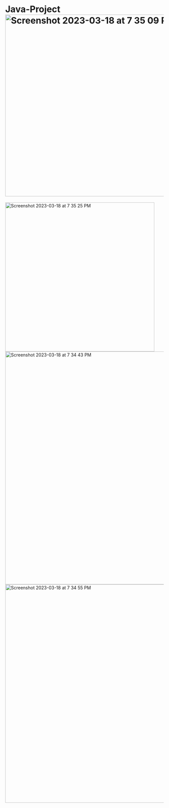 # Java-Project<img width="578" alt="Screenshot 2023-03-18 at 7 35 09 PM" src="https://user-images.githubusercontent.com/42184594/226145496-8bc6c1f7-8d5d-487c-b6a7-55e44ea1a41c.png">
<img width="474" alt="Screenshot 2023-03-18 at 7 35 25 PM" src="https://user-images.githubusercontent.com/42184594/226145499-a53b56e5-20fc-4645-a466-3339f97c2c74.png">
<img width="740" alt="Screenshot 2023-03-18 at 7 34 43 PM" src="https://user-images.githubusercontent.com/42184594/226145501-9a9865ca-7c2d-4206-8dbb-c1c48c90b0d8.png">
<img width="694" alt="Screenshot 2023-03-18 at 7 34 55 PM" src="https://user-images.githubusercontent.com/42184594/226145502-54fd9ead-611d-41d7-a723-91a9fddd5ebb.png">
